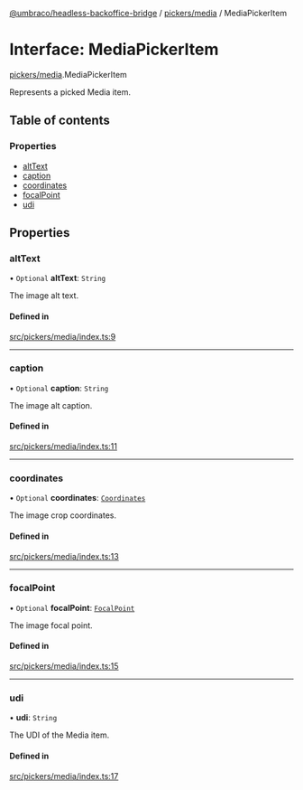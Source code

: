 [@umbraco/headless-backoffice-bridge](../README.md) / [pickers/media](../modules/pickers_media.md) / MediaPickerItem

# Interface: MediaPickerItem

[pickers/media](../modules/pickers_media.md).MediaPickerItem

Represents a picked Media item.

## Table of contents

### Properties

- [altText](pickers_media.MediaPickerItem.md#alttext)
- [caption](pickers_media.MediaPickerItem.md#caption)
- [coordinates](pickers_media.MediaPickerItem.md#coordinates)
- [focalPoint](pickers_media.MediaPickerItem.md#focalpoint)
- [udi](pickers_media.MediaPickerItem.md#udi)

## Properties

### altText

• `Optional` **altText**: `String`

The image alt text.

#### Defined in

[src/pickers/media/index.ts:9](https://github.com/umbraco/Umbraco.Headless.Backoffice.Bridge/blob/70258f2/src/pickers/media/index.ts#L9)

___

### caption

• `Optional` **caption**: `String`

The image alt caption.

#### Defined in

[src/pickers/media/index.ts:11](https://github.com/umbraco/Umbraco.Headless.Backoffice.Bridge/blob/70258f2/src/pickers/media/index.ts#L11)

___

### coordinates

• `Optional` **coordinates**: [`Coordinates`](types.Coordinates.md)

The image crop coordinates.

#### Defined in

[src/pickers/media/index.ts:13](https://github.com/umbraco/Umbraco.Headless.Backoffice.Bridge/blob/70258f2/src/pickers/media/index.ts#L13)

___

### focalPoint

• `Optional` **focalPoint**: [`FocalPoint`](types.FocalPoint.md)

The image focal point.

#### Defined in

[src/pickers/media/index.ts:15](https://github.com/umbraco/Umbraco.Headless.Backoffice.Bridge/blob/70258f2/src/pickers/media/index.ts#L15)

___

### udi

• **udi**: `String`

The UDI of the Media item.

#### Defined in

[src/pickers/media/index.ts:17](https://github.com/umbraco/Umbraco.Headless.Backoffice.Bridge/blob/70258f2/src/pickers/media/index.ts#L17)
